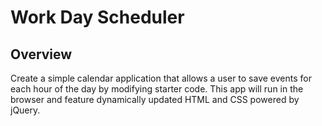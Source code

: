 # Work Day Scheduler 
## Overview
Create a simple calendar application that allows a user to save events for each hour of the day by modifying starter code. This app will run in the browser and feature dynamically updated HTML and CSS powered by jQuery.